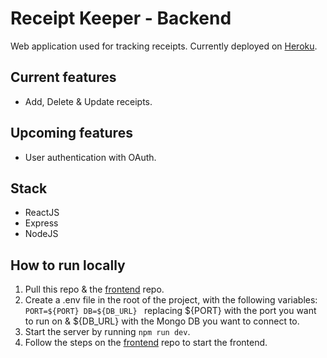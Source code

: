 # Receipt Keeper - Backend
Web application used for tracking receipts. Currently deployed on [Heroku](https://receiptkeeper1.herokuapp.com/).

## Current features
* Add, Delete & Update receipts.

## Upcoming features
* User authentication with OAuth.

## Stack
* ReactJS
* Express
* NodeJS

## How to run locally
1. Pull this repo & the [frontend](https://github.com/WMichael/ReceiptKeeper-Frontend) repo.
2. Create a .env file in the root of the project, with the following variables: `PORT=${PORT}
DB=${DB_URL}
` replacing ${PORT} with the port you want to run on & ${DB_URL} with the Mongo DB you want to connect to.
3. Start the server by running `npm run dev`.
4. Follow the steps on the [frontend](https://github.com/WMichael/ReceiptKeeper-Frontend) repo to start the frontend.

